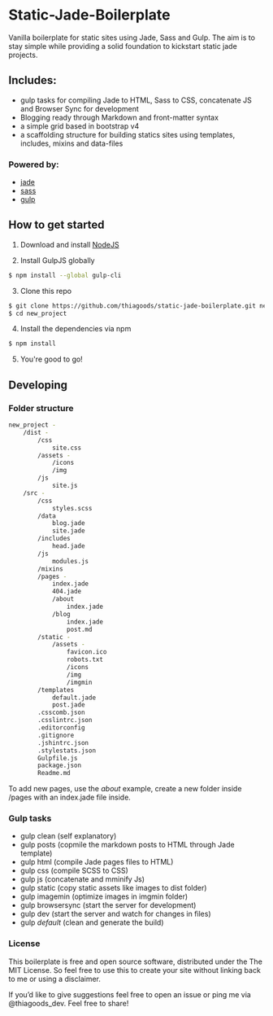 # Static-Jade-Boilerplate
Vanilla boilerplate for static sites using Jade, Sass and Gulp. The aim is to stay simple while providing a solid foundation to kickstart static jade projects.

## Includes:
  - gulp tasks for compiling Jade to HTML, Sass to CSS, concatenate JS and Browser Sync for development
  - Blogging ready through Markdown and front-matter syntax
  - a simple grid based in bootstrap v4
  - a scaffolding structure for building statics sites using templates, includes, mixins and data-files

### Powered by:
  * [jade](https://github.com/pugjs/jade)
  * [sass](https://github.com/sass/sass)
  * [gulp](https://github.com/gulpjs/gulp)

## How to get started
1. Download and install [NodeJS](https://nodejs.org/en/)

2. Install GulpJS globally
```sh
$ npm install --global gulp-cli
```

3. Clone this repo
```sh
$ git clone https://github.com/thiagoods/static-jade-boilerplate.git new_project
$ cd new_project
```

4. Install the dependencies via npm
```sh
$ npm install
```

5. You're good to go!

## Developing
### Folder structure
```sh
new_project -
    /dist -
        /css
            site.css
        /assets -
			/icons
			/img
        /js
            site.js
    /src -
        /css
			styles.scss
        /data
			blog.jade
			site.jade
		/includes
			head.jade
		/js
			modules.js
		/mixins
		/pages -
			index.jade
			404.jade
			/about
				index.jade
			/blog
				index.jade
				post.md
		/static -
			/assets -
				favicon.ico
				robots.txt
				/icons
				/img
				/imgmin
        /templates
			default.jade
			post.jade
		.csscomb.json
		.csslintrc.json
        .editorconfig
        .gitignore
		.jshintrc.json
		.stylestats.json
        Gulpfile.js
        package.json
        Readme.md
```
To add new pages, use the _about_ example, create a new folder inside /pages with an index.jade file inside.

### Gulp tasks
- gulp clean (self explanatory)
- gulp posts (copmile the markdown posts to HTML through Jade template)
- gulp html (compile Jade pages files to HTML)
- gulp css (compile SCSS to CSS)
- gulp js (concatenate and mminify Js)
- gulp static (copy static assets like images to dist folder)
- gulp imagemin (optimize images in imgmin folder)
- gulp browsersync (start the server for development)
- gulp dev (start the server and watch for changes in files)
- gulp _default_ (clean and generate the build)

### License
This boilerplate is free and open source software, distributed under the The MIT License. So feel free to use this to create your site without linking back to me or using a disclaimer.

If you’d like to give suggestions feel free to open an issue or ping me via @thiagoods_dev. Feel free to share!
